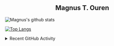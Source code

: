 <div align='center'>

## Magnus T. Ouren

</div>

![Magnus's github stats](https://github-readme-stats.vercel.app/api?username=magnusouren&theme=github_dark)

[![Top Langs](https://github-readme-stats.vercel.app/api/top-langs/?username=magnusouren&layout=compact&theme=github_dark)](https://github.com/anuraghazra/github-readme-stats)

<details>
  <summary>Recent GitHub Activity</summary>
    <!--START_SECTION:activity-->
    <!--END_SECTION:activity-->
</detalis>

<!--
**magnusouren/magnusouren** is a ✨ _special_ ✨ repository because its `README.md` (this file) appears on your GitHub profile.

Here are some ideas to get you started:

-   🔭 I’m currently working on ...
-   🌱 I’m currently learning ...
-   👯 I’m looking to collaborate on ...
-   🤔 I’m looking for help with ...
-   💬 Ask me about ...
-   📫 How to reach me: ...
-   😄 Pronouns: ...
-   ⚡ Fun fact: ...
    -->
